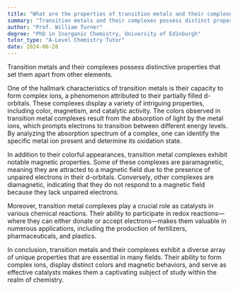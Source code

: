 ```yaml
---
title: "What are the properties of transition metals and their complexes?"
summary: "Transition metals and their complexes possess distinct properties that set them apart from other elements, highlighting their unique characteristics and behaviors in various chemical contexts."
author: "Prof. William Turner"
degree: "PhD in Inorganic Chemistry, University of Edinburgh"
tutor_type: "A-Level Chemistry Tutor"
date: 2024-06-28
---
```


Transition metals and their complexes possess distinctive properties that set them apart from other elements.

One of the hallmark characteristics of transition metals is their capacity to form complex ions, a phenomenon attributed to their partially filled d-orbitals. These complexes display a variety of intriguing properties, including color, magnetism, and catalytic activity. The colors observed in transition metal complexes result from the absorption of light by the metal ions, which prompts electrons to transition between different energy levels. By analyzing the absorption spectrum of a complex, one can identify the specific metal ion present and determine its oxidation state.

In addition to their colorful appearances, transition metal complexes exhibit notable magnetic properties. Some of these complexes are paramagnetic, meaning they are attracted to a magnetic field due to the presence of unpaired electrons in their d-orbitals. Conversely, other complexes are diamagnetic, indicating that they do not respond to a magnetic field because they lack unpaired electrons.

Moreover, transition metal complexes play a crucial role as catalysts in various chemical reactions. Their ability to participate in redox reactions—where they can either donate or accept electrons—makes them valuable in numerous applications, including the production of fertilizers, pharmaceuticals, and plastics.

In conclusion, transition metals and their complexes exhibit a diverse array of unique properties that are essential in many fields. Their ability to form complex ions, display distinct colors and magnetic behaviors, and serve as effective catalysts makes them a captivating subject of study within the realm of chemistry.
    
